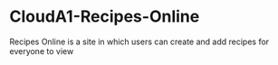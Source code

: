 # CloudA1-Recipes-Online
Recipes Online is a site in which users can create and add recipes for everyone to view
